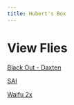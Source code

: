 ```yaml
---
title: Hubert's Box
---
```


# View Flies

 [Black Out - Daxten](https://trle5.tk/t5d/Black%20Out%20-%20Daxten.mp3)

 [SAI](https://trle5.tk/t5d/SAI-4.5.apk)

 [Waifu 2x](https://trle5.tk/t5d/Waifu2xncnn-1.6.25.apks)